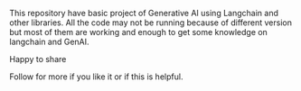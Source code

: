 This repository have basic project of Generative AI using Langchain and other libraries.
All the code may not be running because of different version but most of them are working and enough to get some knowledge on langchain and GenAI.

Happy to share

Follow for more if you like it or if this is helpful.
